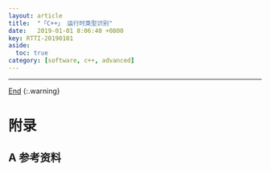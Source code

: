 ```yaml
---
layout: article
title:  "「C++」 运行时类型识别"
date:   2019-01-01 8:06:40 +0800
key: RTTI-20190101
aside:
  toc: true
category: [software, c++, advanced]
---
```

<span id="head"></span>
<!--more-->




-------------------  
[End](#head)
{:.warning}  


# 附录
## A 参考资料

